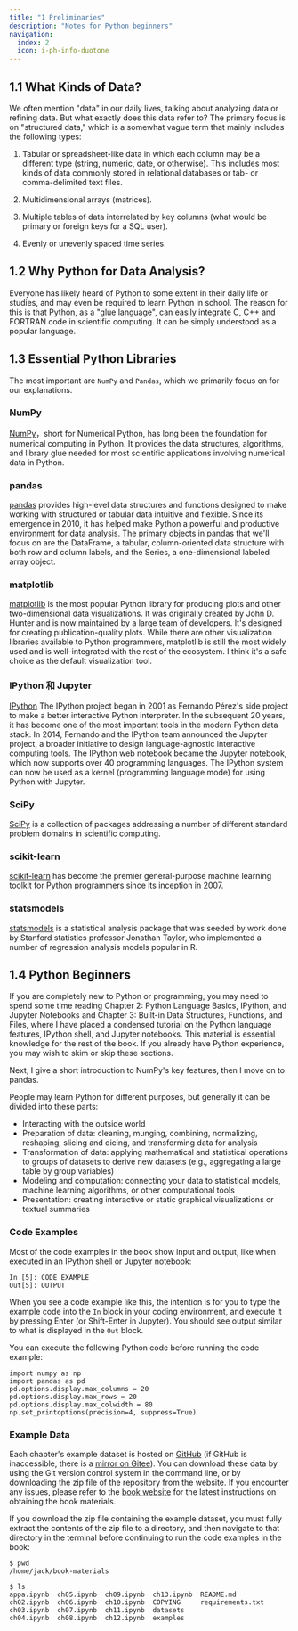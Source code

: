 ```yaml
---
title: "1 Preliminaries"
description: "Notes for Python beginners"
navigation:
  index: 2
  icon: i-ph-info-duotone
---
```


## 1.1 What Kinds of Data?

We often mention "data" in our daily lives, talking about analyzing data or refining data. But what exactly does this data refer to? The primary focus is on "structured data," which is a somewhat vague term that mainly includes the following types:

1. Tabular or spreadsheet-like data in which each column may be a different type (string, numeric, date, or otherwise). This includes most kinds of data commonly stored in relational databases or tab- or comma-delimited text files.

2. Multidimensional arrays (matrices).

3. Multiple tables of data interrelated by key columns (what would be primary or foreign keys for a SQL user).

4. Evenly or unevenly spaced time series.


## 1.2 Why Python for Data Analysis?

Everyone has likely heard of Python to some extent in their daily life or studies, and may even be required to learn Python in school. The reason for this is that Python, as a "glue language", can easily integrate C, C++ and FORTRAN code in scientific computing. It can be simply understood as a popular language.

## 1.3 Essential Python Libraries
The most important are `NumPy` and `Pandas`, which we primarily focus on for our explanations.

### NumPy

[NumPy](https://numpy.org/)，short for Numerical Python, has long been the foundation for numerical computing in Python. It provides the data structures, algorithms, and library glue needed for most scientific applications involving numerical data in Python.

### pandas

[pandas](https://pandas.pydata.org/) provides high-level data structures and functions designed to make working with structured or tabular data intuitive and flexible. Since its emergence in 2010, it has helped make Python a powerful and productive environment for data analysis. The primary objects in pandas that we'll focus on are the DataFrame, a tabular, column-oriented data structure with both row and column labels, and the Series, a one-dimensional labeled array object.

### matplotlib

[matplotlib](https://matplotlib.org/)  is the most popular Python library for producing plots and other two-dimensional data visualizations. It was originally created by John D. Hunter and is now maintained by a large team of developers. It's designed for creating publication-quality plots. While there are other visualization libraries available to Python programmers, matplotlib is still the most widely used and is well-integrated with the rest of the ecosystem. I think it's a safe choice as the default visualization tool.

### IPython 和 Jupyter

[IPython](https://ipython.org/) The IPython project began in 2001 as Fernando Pérez's side project to make a better interactive Python interpreter. In the subsequent 20 years, it has become one of the most important tools in the modern Python data stack. In 2014, Fernando and the IPython team announced the Jupyter project, a broader initiative to design language-agnostic interactive computing tools. The IPython web notebook became the Jupyter notebook, which now supports over 40 programming languages. The IPython system can now be used as a kernel (programming language mode) for using Python with Jupyter.

### SciPy

[SciPy](https://scipy.org/) is a collection of packages addressing a number of different standard problem domains in scientific computing.

### scikit-learn

[scikit-learn](https://scikit-learn.org/) has become the premier general-purpose machine learning toolkit for Python programmers since its inception in 2007.

### statsmodels

[statsmodels](https://statsmodels.org/) is a statistical analysis package that was seeded by work done by Stanford statistics professor Jonathan Taylor, who implemented a number of regression analysis models popular in R.

## 1.4 Python Beginners

If you are completely new to Python or programming, you may need to spend some time reading Chapter 2: Python Language Basics, IPython, and Jupyter Notebooks and Chapter 3: Built-in Data Structures, Functions, and Files, where I have placed a condensed tutorial on the Python language features, IPython shell, and Jupyter notebooks. This material is essential knowledge for the rest of the book. If you already have Python experience, you may wish to skim or skip these sections.

Next, I give a short introduction to NumPy's key features, then I move on to pandas.

People may learn Python for different purposes, but generally it can be divided into these parts:

- Interacting with the outside world
- Preparation of data: cleaning, munging, combining, normalizing, reshaping, slicing and dicing, and transforming data for analysis
- Transformation of data: applying mathematical and statistical operations to groups of datasets to derive new datasets (e.g., aggregating a large table by group variables)
- Modeling and computation: connecting your data to statistical models, machine learning algorithms, or other computational tools
- Presentation: creating interactive or static graphical visualizations or textual summaries


### Code Examples

Most of the code examples in the book show input and output, like when executed in an IPython shell or Jupyter notebook:

```
In [5]: CODE EXAMPLE
Out[5]: OUTPUT

```

When you see a code example like this, the intention is for you to type the example code into the `In` block in your coding environment, and execute it by pressing Enter (or Shift-Enter in Jupyter). You should see output similar to what is displayed in the `Out` block.

You can execute the following Python code before running the code example:

```
import numpy as np
import pandas as pd
pd.options.display.max_columns = 20
pd.options.display.max_rows = 20
pd.options.display.max_colwidth = 80
np.set_printoptions(precision=4, suppress=True)

```

### Example Data

Each chapter's example dataset is hosted on [GitHub](https://github.com/wesm/pydata-book) (if GitHub is inaccessible, there is a [mirror on Gitee](https://gitee.com/wesmckinn/pydata-book)). You can download these data by using the Git version control system in the command line, or by downloading the zip file of the repository from the website. If you encounter any issues, please refer to the [book website](https://wesmckinney.com/book) for the latest instructions on obtaining the book materials.

If you download the zip file containing the example dataset, you must fully extract the contents of the zip file to a directory, and then navigate to that directory in the terminal before continuing to run the code examples in the book:

```
$ pwd
/home/jack/book-materials

$ ls
appa.ipynb  ch05.ipynb  ch09.ipynb  ch13.ipynb  README.md
ch02.ipynb  ch06.ipynb  ch10.ipynb  COPYING     requirements.txt
ch03.ipynb  ch07.ipynb  ch11.ipynb  datasets
ch04.ipynb  ch08.ipynb  ch12.ipynb  examples
```


